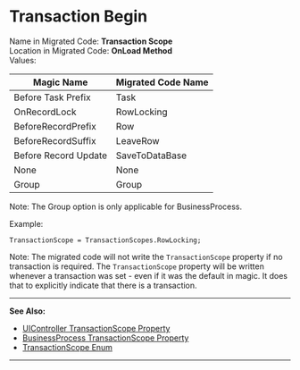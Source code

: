 ﻿# Transaction Begin 

Name in Migrated Code: **Transaction Scope**  
Location in Migrated Code: **OnLoad Method**  
Values: 

| Magic Name          | Migrated Code Name |
|---------------------|--------------------|
| Before Task Prefix  | Task               |
| OnRecordLock        | RowLocking         |
| BeforeRecordPrefix  | Row                |
| BeforeRecordSuffix  | LeaveRow           | 
| Before Record Update| SaveToDataBase     | 
| None                | None               | 
| Group               | Group              | 

Note: The Group option is only applicable for BusinessProcess.  



Example: 
```csdiff
TransactionScope = TransactionScopes.RowLocking; 
```

Note: The migrated code will not write the `TransactionScope` property if no transaction is required.
The `TransactionScope` property will be written whenever a transaction was set - even if it was the default in magic. 
It does that to explicitly indicate that there is a transaction.

---
**See Also:** 
* [UIController TransactionScope Property](http://www.fireflymigration.com/reference/html/P_Firefly_Box_UIController_TransactionScope.htm) 
* [BusinessProcess TransactionScope Property](http://www.fireflymigration.com/reference/html/P_Firefly_Box_BusinessProcess_TransactionScope.htm) 
* [TransactionScope Enum](http://fireflymigration.com/reference/html/T_Firefly_Box_TransactionScopes.htm) 
---